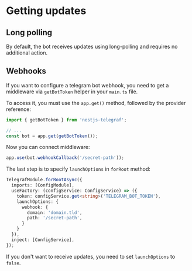 # Getting updates
## Long polling

By default, the bot receives updates using long-polling and requires no additional action.

## Webhooks

If you want to configure a telegram bot webhook, you need to get a middleware via `getBotToken` helper in your `main.ts` file.

To access it, you must use the `app.get()` method, followed by the provider reference:
```typescript
import { getBotToken } from 'nestjs-telegraf';

// ...
const bot = app.get(getBotToken());
```

Now you can connect middleware:
```typescript
app.use(bot.webhookCallback('/secret-path'));
```

The last step is to specify `launchOptions` in `forRoot` method:
```typescript
TelegrafModule.forRootAsync({
  imports: [ConfigModule],
  useFactory: (configService: ConfigService) => ({
    token: configService.get<string>('TELEGRAM_BOT_TOKEN'),
    launchOptions: {
      webhook: {
        domain: 'domain.tld',
        path: '/secret-path',
      }
    }
  }),
  inject: [ConfigService],
});
```
If you don't want to receive updates, you need to set `launchOptions` to `false`.
